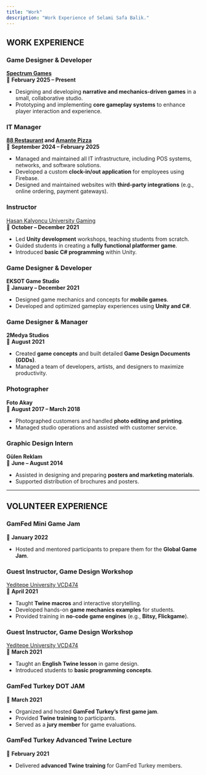 ```yaml
---
title: "Work"
description: "Work Experience of Selami Safa Balik."
---
```

## WORK EXPERIENCE

### **Game Designer & Developer**
**[Spectrum Games](https://www.instagram.com/spectrumgamess)**  
📍 **February 2025 – Present**
-   Designing and developing **narrative and mechanics-driven games** in a small, collaborative studio.
-   Prototyping and implementing **core gameplay systems** to enhance player interaction and experience.

### **IT Manager**  
**[88 Restaurant](https://www.88restaurantny.com/) and [Amante Pizza](https://www.amantepizzany.com/)**  
📍 **September 2024 – February 2025**  
- Managed and maintained all IT infrastructure, including POS systems, networks, and software solutions.  
- Developed a custom **clock-in/out application** for employees using Firebase.  
- Designed and maintained websites with **third-party integrations** (e.g., online ordering, payment gateways).  

### **Instructor**  
[Hasan Kalyoncu University Gaming](https://github.com/selamisafa/HKUGameJam)  
📍 **October – December 2021**  
- Led **Unity development** workshops, teaching students from scratch.  
- Guided students in creating a **fully functional platformer game**.  
- Introduced **basic C# programming** within Unity.  

### **Game Designer & Developer**  
**EKSOT Game Studio**  
📍 **January – December 2021**  
- Designed game mechanics and concepts for **mobile games**.  
- Developed and optimized gameplay experiences using **Unity and C#**.  

### **Game Designer & Manager**  
**2Medya Studios**  
📍 **August 2021**  
- Created **game concepts** and built detailed **Game Design Documents (GDDs)**.  
- Managed a team of developers, artists, and designers to maximize productivity.  

### **Photographer**  
**Foto Akay**  
📍 **August 2017 – March 2018**  
- Photographed customers and handled **photo editing and printing**.  
- Managed studio operations and assisted with customer service.  

### **Graphic Design Intern**  
**Gülen Reklam**  
📍 **June – August 2014**  
- Assisted in designing and preparing **posters and marketing materials**.  
- Supported distribution of brochures and posters.  

---

## VOLUNTEER EXPERIENCE  

### **GamFed Mini Game Jam**  
📍 **January 2022**  
- Hosted and mentored participants to prepare them for the **Global Game Jam**.  

### **Guest Instructor, Game Design Workshop**  
[Yeditepe University VCD474](https://iletisimfakultesi.yeditepe.edu.tr/en/visual-communication-and-design-department/3877)  
📍 **April 2021**  
- Taught **Twine macros** and interactive storytelling.  
- Developed hands-on **game mechanics examples** for students.  
- Provided training in **no-code game engines** (e.g., **Bitsy, Flickgame**).  

### **Guest Instructor, Game Design Workshop**  
[Yeditepe University VCD474](https://iletisimfakultesi.yeditepe.edu.tr/en/visual-communication-and-design-department/3877)  
📍 **March 2021**  
- Taught an **English Twine lesson** in game design.  
- Introduced students to **basic programming concepts**.  

### **GamFed Turkey DOT JAM**  
📍 **March 2021**  
- Organized and hosted **GamFed Turkey’s first game jam**.  
- Provided **Twine training** to participants.  
- Served as a **jury member** for game evaluations.  

### **GamFed Turkey Advanced Twine Lecture**  
📍 **February 2021**  
- Delivered **advanced Twine training** for GamFed Turkey members.  